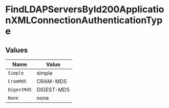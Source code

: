 # FindLDAPServersById200ApplicationXMLConnectionAuthenticationType


## Values

| Name        | Value       |
| ----------- | ----------- |
| `Simple`    | simple      |
| `CramMd5`   | CRAM-MD5    |
| `DigestMd5` | DIGEST-MD5  |
| `None`      | none        |